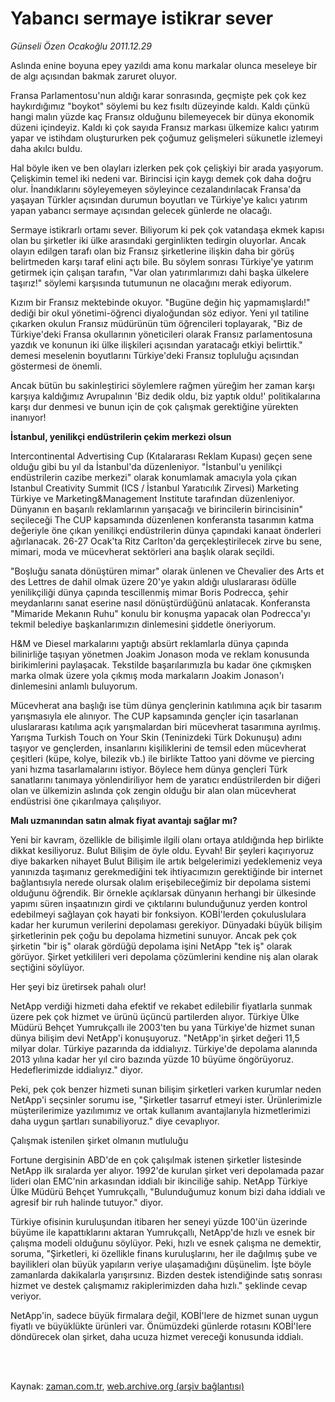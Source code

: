 # Yabancı sermaye istikrar sever

*Günseli Özen Ocakoğlu 2011.12.29*

<td class="columnist-detail">
<p>Aslında enine boyuna epey yazıldı ama konu markalar olunca meseleye bir de algı açısından bakmak zaruret oluyor.</p>
<p>
<div id="haberMetinDiv">
<p>Fransa Parlamentosu'nun aldığı karar sonrasında, geçmişte pek çok kez haykırdığımız "boykot" söylemi bu kez fısıltı düzeyinde kaldı. Kaldı çünkü hangi malın yüzde kaç Fransız olduğunu bilemeyecek bir dünya ekonomik düzeni içindeyiz. Kaldı ki çok sayıda Fransız markası ülkemize kalıcı yatırım yapar ve istihdam oluştururken pek çoğumuz gelişmeleri sükunetle izlemeyi daha akılcı buldu.
<p>Hal böyle iken ve ben olayları izlerken pek çok çelişkiyi bir arada yaşıyorum. Çelişkimin temel iki nedeni var. Birincisi için kaygı demek çok daha doğru olur. İnandıklarını söyleyemeyen söyleyince cezalandırılacak Fransa'da yaşayan Türkler açısından durumun boyutları ve Türkiye'ye kalıcı yatırım yapan yabancı sermaye açısından gelecek günlerde ne olacağı.
<p>Sermaye istikrarlı ortamı sever. Biliyorum ki pek çok vatandaşa ekmek kapısı olan bu şirketler iki ülke arasındaki gerginlikten tedirgin oluyorlar. Ancak olayın edilgen tarafı olan biz Fransız şirketlerine ilişkin daha bir görüş belirtmeden karşı taraf elini açtı bile. Bu söylem sonrası Türkiye'ye yatırım getirmek için çalışan tarafın, "Var olan yatırımlarımızı dahi başka ülkelere taşırız!" söylemi karşısında tutumunun ne olacağını merak ediyorum.
<p>Kızım bir Fransız mektebinde okuyor. "Bugüne değin hiç yapmamışlardı!" dediği bir okul yönetimi-öğrenci diyaloğundan söz ediyor. Yeni yıl tatiline çıkarken okulun Fransız müdürünün tüm öğrencileri toplayarak, "Biz de Türkiye'deki Fransa okullarının yöneticileri olarak Fransız parlamentosuna yazdık ve konunun iki ülke ilişkileri açısından yaratacağı etkiyi belirttik." demesi meselenin boyutlarını Türkiye'deki Fransız topluluğu açısından göstermesi de önemli.
<p>Ancak bütün bu sakinleştirici söylemlere rağmen yüreğim her zaman karşı karşıya kaldığımız Avrupalının 'Biz dedik oldu, biz yaptık oldu!' politikalarına karşı dur denmesi ve bunun için de çok çalışmak gerektiğine yürekten inanıyor!
<p>
<p><b>İstanbul, yenilikçi endüstrilerin çekim merkezi olsun</b>
<p>Intercontinental Advertising Cup (Kıtalararası Reklam Kupası) geçen sene olduğu gibi bu yıl da İstanbul'da düzenleniyor. "İstanbul'u yenilikçi endüstrilerin cazibe merkezi" olarak konumlamak amacıyla yola çıkan Istanbul Creativity Summit (ICS / İstanbul Yaratıcılık Zirvesi) Marketing Türkiye ve Marketing&amp;Management Institute tarafından düzenleniyor. Dünyanın en başarılı reklamlarının yarışacağı ve birincilerin birincisinin" seçileceği The CUP kapsamında düzenlenen konferansta tasarımın katma değeriyle öne çıkan yenilikçi endüstrilerin dünya çapındaki kanaat önderleri ağırlanacak. 26-27 Ocak'ta Ritz Carlton'da gerçekleştirilecek zirve bu sene, mimari, moda ve mücevherat sektörleri ana başlık olarak seçildi.
<p>"Boşluğu sanata dönüştüren mimar" olarak ünlenen ve Chevalier des Arts et des Lettres de dahil olmak üzere 20'ye yakın aldığı uluslararası ödülle yenilikçiliği dünya çapında tescillenmiş mimar Boris Podrecca, şehir meydanlarını sanat eserine nasıl dönüştürdüğünü anlatacak. Konferansta "Mimaride Mekanın Ruhu" konulu bir konuşma yapacak olan Podrecca'yı tekmil belediye başkanlarımızın dinlemesini şiddetle öneriyorum.
<p>H&amp;M ve Diesel markalarını yaptığı absürt reklamlarla dünya çapında bilinirliğe taşıyan yönetmen Joakim Jonason moda ve reklam konusunda birikimlerini paylaşacak. Tekstilde başarılarımızla bu kadar öne çıkmışken marka olmak üzere yola çıkmış moda markaların Joakim Jonason'ı dinlemesini anlamlı buluyorum.
<p>Mücevherat ana başlığı ise tüm dünya gençlerinin katılımına açık bir tasarım yarışmasıyla ele alınıyor. The CUP kapsamında gençler için tasarlanan uluslararası katılıma açık yarışmalardan biri mücevherat tasarımına ayrılmış. Yarışma Turkish Touch on Your Skin (Teninizdeki Türk Dokunuşu) adını taşıyor ve gençlerden, insanlarını kişiliklerini de temsil eden mücevherat çeşitleri (küpe, kolye, bilezik vb.) ile birlikte Tattoo yani dövme ve piercing yani hızma tasarlamalarını istiyor. Böylece hem dünya gençleri Türk sanatlarını tanımaya yönlendiriliyor hem de yaratıcı endüstrilerden bir diğeri olan ve ülkemizin aslında çok zengin olduğu bir alan olan mücevherat endüstrisi öne çıkarılmaya çalışılıyor. 
<p><b>
<p>Malı uzmanından satın almak fiyat avantajı sağlar mı?</p></b>
<p> Yeni bir kavram, özellikle de bilişimle ilgili olanı ortaya atıldığında hep birlikte dikkat kesiliyoruz. Bulut Bilişim de öyle oldu. Eyvah! Bir şeyleri kaçırıyoruz diye bakarken nihayet Bulut Bilişim ile artık belgelerimizi yedeklemeniz veya yanınızda taşımanız gerekmediğini tek ihtiyacımızın gerektiğinde bir internet bağlantısıyla nerede olursak olalım erişebileceğimiz bir depolama sistemi olduğunu öğrendik. Bir örnekle açıklarsak dünyanın herhangi bir ülkesinde yapımı süren inşaatınızın girdi ve çıktılarını bulunduğunuz yerden kontrol edebilmeyi sağlayan çok hayati bir fonksiyon. KOBİ'lerden çokuluslulara kadar her kurumun verilerini depolaması gerekiyor. Dünyadaki büyük bilişim şirketlerinin pek çoğu bu depolama hizmetini sunuyor. Ancak pek çok şirketin "bir iş" olarak gördüğü depolama işini NetApp "tek iş" olarak görüyor. Şirket yetkilileri veri depolama çözümlerini kendine niş alan olarak seçtiğini söylüyor.
<p>Her şeyi biz üretirsek pahalı olur!
<p>NetApp verdiği hizmeti daha efektif ve rekabet edilebilir fiyatlarla sunmak üzere pek çok hizmet ve ürünü üçüncü partilerden alıyor. Türkiye Ülke Müdürü Behçet Yumrukçallı ile 2003'ten bu yana Türkiye'de hizmet sunan dünya bilişim devi NetApp'i konuşuyoruz. "NetApp'in şirket değeri 11,5 milyar dolar. Türkiye pazarında da iddialıyız. Türkiye'de depolama alanında 2013 yılına kadar her yıl ciro bazında yüzde 10 büyüme öngörüyoruz. Hedeflerimizde iddialıyız." diyor.
<p>Peki, pek çok benzer hizmeti sunan bilişim şirketleri varken kurumlar neden NetApp'i seçsinler sorumu ise, "Şirketler tasarruf etmeyi ister. Ürünlerimizle müşterilerimize yazılımımız ve ortak kullanım avantajlarıyla hizmetlerimizi daha uygun şartları sunabiliyoruz." diye cevaplıyor.
<p>Çalışmak istenilen şirket olmanın mutluluğu
<p>Fortune dergisinin ABD'de en çok çalışılmak istenen şirketler listesinde NetApp ilk sıralarda yer alıyor. 1992'de kurulan şirket veri depolamada pazar lideri olan EMC'nin arkasından iddialı bir ikinciliğe sahip. NetApp Türkiye Ülke Müdürü Behçet Yumrukçallı, "Bulunduğumuz konum bizi daha iddialı ve agresif bir ruh halinde tutuyor." diyor.
<p>Türkiye ofisinin kuruluşundan itibaren her seneyi yüzde 100'ün üzerinde büyüme ile kapattıklarını aktaran Yumrukçallı, NetApp'de hızlı ve esnek bir çalışma modeli olduğunu söylüyor. Peki, hızlı ve esnek çalışma ne demektir, soruma, "Şirketleri, ki özellikle finans kuruluşlarını, her ile dağılmış şube ve bayilikleri olan büyük yapıların veriye ulaşamadığını düşünelim. İşte böyle zamanlarda dakikalarla yarışırsınız. Bizden destek istendiğinde satış sonrası hizmet ve destek çalışmamız rakiplerimizden daha hızlı." şeklinde cevap veriyor.
<p>NetApp'in, sadece büyük firmalara değil, KOBİ'lere de hizmet sunan uygun fiyatlı ve büyüklükte ürünleri var. Önümüzdeki günlerde rotasını KOBİ'lere döndürecek olan şirket, daha ucuza hizmet vereceği konusunda iddialı.</p></p></p></p></p></p></p></p></p></p></p></p></p></p></p></p></p></p></p></p></div>
</p>


<p><br>
		 </br></p></td>

Kaynak: [zaman.com.tr](http://zaman.com.tr/yazar.do?yazino=1221285), [web.archive.org (arşiv bağlantısı)](http://web.archive.org/web/20120412192015/http://www.zaman.com.tr/yazar.do?yazino=1221285)
